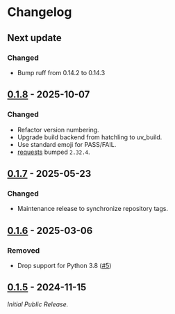 # Changelog

<!--------------------------------------------------------------------->

## Next update

### Changed

* Bump ruff from 0.14.2 to 0.14.3

<!--------------------------------------------------------------------->

## [0.1.8][0.1.8] - 2025-10-07

### Changed

* Refactor version numbering.
* Upgrade build backend from hatchling to uv_build.
* Use standard emoji for PASS/FAIL.
* [requests][requests] bumped `2.32.4`.

<!--------------------------------------------------------------------->

## [0.1.7][0.1.7] - 2025-05-23

### Changed

* Maintenance release to synchronize repository tags.

<!--------------------------------------------------------------------->

## [0.1.6][0.1.6] - 2025-03-06

### Removed

* Drop support for Python 3.8 ([#5][issue5])

<!--------------------------------------------------------------------->

## [0.1.5][0.1.5] - 2024-11-15

_Initial Public Release._

<!--------------------------------------------------------------------->

[0.1.5]: https://github.com/geozeke/parser201/releases/tag/v0.1.5
[0.1.6]: https://github.com/geozeke/parser201/releases/tag/v0.1.6
[0.1.7]: https://github.com/geozeke/parser201/releases/tag/v0.1.7
[0.1.8]: https://github.com/geozeke/parser201/releases/tag/v0.1.8
[issue5]: https://github.com/geozeke/vbart/issues/5
[requests]: https://github.com/psf/requests
